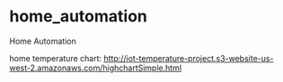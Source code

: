 # home_automation
Home Automation

home temperature chart: http://iot-temperature-project.s3-website-us-west-2.amazonaws.com/highchartSimple.html

